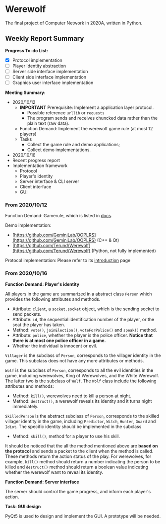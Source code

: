 # Werewolf

The final project of Computer Network in 2020A, written in Python.

## Weekly Report Summary

**Progress To-do List:**

* [x] Protocol implementation
* [ ] Player identity abstraction
* [ ] Server side interface implementation
* [ ] Client side interface implementation
* [ ] Graphics user interface implementation

**Meeting Summary:**

* 2020/10/12
  * **IMPORTANT** Prerequisite: Implement a application layer protocol.  
    * Possible reference `urllib` or `requests`
    * The program sends and receives chuncked data rather than the plain text (raw data).
  * Function Demand: Implement the werewolf game rule (at most 12 players)
  * Tasks
    * Collect the game rule and demo applications;
    * Collect demo implementations.
 * 2020/10/16
  * Recent progress report 
  * Implementation framework
    * Protocol
    * Player's identity
    * Server interface & CLI server
    * Client interface
    * GUI

### From 2020/10/12

Function Demand: Gamerule, which is listed in [docs](docs/docs/gamerule.md).

Demo implementation:

* [https://github.com/GeminiLab/OOPLRS](https://github.com/GeminiLab/OOPLRS) (C++ & Qt)
* [https://github.com/Terund/Werewolf](https://github.com/Terund/Werewolf) (Python, not fully implemented)

Protocol implementation: Please refer to its [introduction](Werewolf/WP/README.md) page

### From 2020/10/16

**Function Demand: Player's identity**

All players in the game are summarized in a abstract class `Person` which provides the following attributes and methods.

* Attribute: `client`, a `socket.socket` object, which is the sending socket to send packets.
* Attribute: `id`, the sequential identification number of the player, or the seat the player has taken.
* Method: `vote()`, `joinElection()`, `voteForPolice()` and `speak()` method.
* Attribute: `police`, whether the player is the police officer. **Notice that there is at most one police officer in a game.**
* Whether the individual is innocent or evil.

`Villager` is the subclass of `Person`, corresponds to the villager identity in the game. This subclass does not have any more attributes or methods.

`Wolf` is the subclass of `Person`, corresponds to all the evil identities in the game, including werewolves, King of Werewolves, and the White Werewolf. The latter two is the subclass of `Wolf`. The `Wolf` class include the following attributes and methods:

* Method: `kill()`, werewolves need to kill a person at night. 
* Method: `destruct()`, a werewolf reveals its identity and it turns night immediately.

`SkilledPerson` is the abstract subclass of `Person`, corresponds to the skilled villager identity in the game, including `Predictor`, `Witch`, `Hunter`, `Guard` and `Idiot`. The specific identity should be implemented in the subclass

* Method: `skill()`, method for a player to use his skill.

It should be noticed that the all the method mentioned above are **based on the protocol** and sends a packet to the client when the method is called. These methods return the action status of the play. For werewolves, for example, `kill()` method should return a number indicating the person to be killed and `destruct()` method should return a boolean value indicating whether the werewolf want to reveal its identity.

**Function Demand: Server interface**

The server should control the game progress, and inform each player's action.

**Task: GUI design**

PyQt5 is used to design and implement the GUI. A prototype will be needed.

<!-- 所有的人抽象成基类，所需的属性与方法如下：

1. 编号属性
2. 投票、上警和发言方法
3. 警长属性
4. 是否好人属性

村民属于子类，神和狼属于另一个子类

村民子类不需要额外的功能

神和狼作为一个类， 1定义一个虚函数表示他们可以执行的操作，加一个执行条件

具体实现： -->
